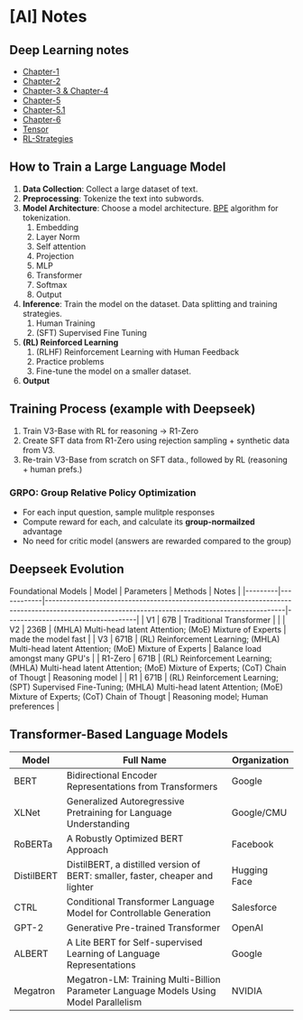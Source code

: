 # [AI] Notes

## Deep Learning notes
- [Chapter-1](/assets/images/DL_Ch-1.jpg)
- [Chapter-2](/assets/images/DL_Ch-2.jpg)
- [Chapter-3 & Chapter-4](/assets/images/DL_Ch-3_and_Ch-4.jpg)
- [Chapter-5](/assets/images/DL_Ch-5.jpg)
- [Chapter-5.1](/assets/images/DL_Ch-5.1.jpg)
- [Chapter-6](/assets/images/DL_Ch-6.jpg)
- [Tensor](/assets/images/DL_Tensor.jpg)
- [RL-Strategies](/assets/images/DL_RL_Strategies.jpg)



## How to Train a Large Language Model
1. **Data Collection**: Collect a large dataset of text.
2. **Preprocessing**: Tokenize the text into subwords.
3. **Model Architecture**: Choose a model architecture. [BPE](Glossory.md#bpe-byte-pair-encoding) algorithm for tokenization.
   1. Embedding
   2. Layer Norm
   3. Self attention
   4. Projection
   5. MLP
   6. Transformer
   7. Softmax
   8. Output
4. **Inference**: Train the model on the dataset. Data splitting and training strategies.
   1. Human Training
   2. (SFT) Supervised Fine Tuning 
5. **(RL) Reinforced Learning** 
   1. (RLHF) Reinforcement Learning with Human Feedback
   2. Practice problems
   3. Fine-tune the model on a smaller dataset.
6. **Output**


## Training Process (example with Deepseek)
1. Train V3-Base with RL for reasoning -> R1-Zero
2. Create SFT data from R1-Zero using rejection sampling + synthetic data from V3.
3. Re-train V3-Base from scratch on SFT data., followed by RL (reasoning + human prefs.)

### GRPO: Group Relative Policy Optimization
- For each input question, sample mulitple responses
- Compute reward for each, and calculate its **group-normailzed** advantage
- No need for critic model (answers are rewarded compared to the group)


## Deepseek Evolution
Foundational Models
| Model   | Parameters | Methods                                                                                                                                        | Notes                              |
|---------|------------|------------------------------------------------------------------------------------------------------------------------------------------------|------------------------------------|
| V1      | 67B        | Traditional Transformer                                                                                                                        |                                    |
| V2      | 236B       | (MHLA) Multi-head latent Attention; (MoE) Mixture of Experts                                                                                   | made the model fast                |
| V3      | 671B       | (RL) Reinforcement Learning; (MHLA) Multi-head latent Attention; (MoE) Mixture of Experts                                                      | Balance load amongst many GPU's    |
| R1-Zero | 671B       | (RL) Reinforcement Learning; (MHLA) Multi-head latent Attention; (MoE) Mixture of Experts; (CoT) Chain of Thougt                               | Reasoning model                    |
| R1      | 671B       | (RL) Reinforcement Learning; (SPT) Supervised Fine-Tuning; (MHLA) Multi-head latent Attention; (MoE) Mixture of Experts; (CoT) Chain of Thougt | Reasoning model; Human preferences |


## Transformer-Based Language Models
| Model      | Full Name                                                                             | Organization |
|------------|---------------------------------------------------------------------------------------|--------------|
| BERT       | Bidirectional Encoder Representations from Transformers                               | Google       |
| XLNet      | Generalized Autoregressive Pretraining for Language Understanding                     | Google/CMU   |
| RoBERTa    | A Robustly Optimized BERT Approach                                                    | Facebook     |
| DistilBERT | DistilBERT, a distilled version of BERT: smaller, faster, cheaper and lighter         | Hugging Face |
| CTRL       | Conditional Transformer Language Model for Controllable Generation                    | Salesforce   |
| GPT-2      | Generative Pre-trained Transformer                                                    | OpenAI       |
| ALBERT     | A Lite BERT for Self-supervised Learning of Language Representations                  | Google       |
| Megatron   | Megatron-LM: Training Multi-Billion Parameter Language Models Using Model Parallelism | NVIDIA       |